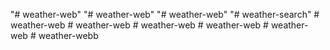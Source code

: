 "# weather-web" 
"# weather-web" 
"# weather-web" 
"# weather-search" 
#   w e a t h e r - w e b  
 #   w e a t h e r - w e b  
 #   w e a t h e r - w e b  
 #   w e a t h e r - w e b  
 #   w e a t h e r - w e b  
 #   w e a t h e r - w e b b  
 